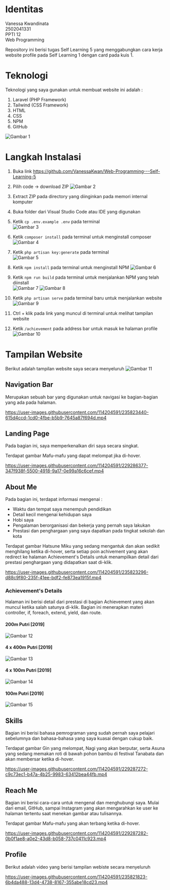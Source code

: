 # Identitas
Vanessa Kwandinata  
2502041331  
PPTI 12  
Web Programming 

Repository ini berisi tugas Self Learning 5 yang menggabungkan cara kerja website profile pada Self Learning 1 dengan card pada kuis 1. 

# Teknologi
Teknologi yang saya gunakan untuk membuat website ini adalah :  
1. Laravel (PHP Framework)  
2. Tailwind (CSS Framework)  
3. HTML  
4. CSS  
5. NPM  
6. GitHub  

![Gambar 1](https://github.com/VanessaKwan/Web-Programming---Self-Learning-5/blob/main/Web%20Documentation/Framework.png)

# Langkah Instalasi
1. Buka link https://github.com/VanessaKwan/Web-Programming---Self-Learning-5  
2. Pilih code -> download ZIP
![Gambar 2](https://github.com/VanessaKwan/Web-Programming---Self-Learning-5/blob/main/Web%20Documentation/Run%201.png)

3. Extract ZIP pada directory yang diinginkan pada memori internal komputer  
4. Buka folder dari Visual Studio Code atau IDE yang digunakan  
5. Ketik `cp .env.example .env` pada terminal  
![Gambar 3](https://github.com/VanessaKwan/Web-Programming---Self-Learning-5/blob/main/Web%20Documentation/Run%202.png)  

6. Ketik `composer install` pada terminal untuk menginstall composer  
![Gambar 4](https://github.com/VanessaKwan/Web-Programming---Self-Learning-5/blob/main/Web%20Documentation/Run%203.png)  

7. Ketik `php artisan key:generate` pada terminal  
![Gambar 5](https://github.com/VanessaKwan/Web-Programming---Self-Learning-5/blob/main/Web%20Documentation/Run%204.png)  

8. Ketik `npm install` pada terminal untuk menginstall NPM 
![Gambar 6](https://github.com/VanessaKwan/Web-Programming---Self-Learning-5/blob/main/Web%20Documentation/Run%205.png)  

9. Ketik `npm run build` pada terminal untuk menjalankan NPM yang telah diinstall  
![Gambar 7](https://github.com/VanessaKwan/Web-Programming---Self-Learning-5/blob/main/Web%20Documentation/Run%206.png) 
![Gambar 8](https://github.com/VanessaKwan/Web-Programming---Self-Learning-5/blob/main/Web%20Documentation/Run%205.5.png)  
 

10. Ketik `php artisan serve` pada terminal baru untuk menjalankan website
![Gambar 9](https://github.com/VanessaKwan/Web-Programming---Self-Learning-5/blob/main/Web%20Documentation/Run%207.png)  

11. Ctrl + klik pada link yang muncul di terminal untuk melihat tampilan website  
12. Ketik `/achievement` pada address bar untuk masuk ke halaman profile  
![Gambar 10](https://github.com/VanessaKwan/Web-Programming---Self-Learning-5/blob/main/Web%20Documentation/Run%208.png)  

# Tampilan Website
Berikut adalah tampilan website saya secara menyeluruh
![Gambar 11](https://github.com/VanessaKwan/Web-Programming---Self-Learning-5/blob/main/Web%20Documentation/Website%20image.png)

## Navigation Bar
Merupakan sebuah bar yang digunakan untuk navigasi ke bagian-bagian yang ada pada halaman.



https://user-images.githubusercontent.com/114204591/235823440-615d4ccd-1cd0-4fbe-b5b9-7645a87f694d.mp4



## Landing Page
Pada bagian ini, saya memperkenalkan diri saya secara singkat.

Terdapat gambar Mafu-mafu yang dapat melompat jika di-hover.

https://user-images.githubusercontent.com/114204591/229286377-347f938f-5500-4918-9a17-0e99a16c6cef.mp4


## About Me
Pada bagian ini, terdapat informasi mengenai :  
- Waktu dan tempat saya menempuh pendidikan
- Detail kecil mengenai kehidupan saya
- Hobi saya
- Pengalaman berorganisasi dan bekerja yang pernah saya lakukan
- Prestasi dan penghargaan yang saya dapatkan pada tingkat sekolah dan kota

Terdapat gambar Hatsune Miku yang sedang mengantuk dan akan sedikit menghilang ketika di-hover, serta setiap poin achivement yang akan redirect ke halaman Achievement's Details untuk menampilkan detail dari prestasi penghargaan yang didapatkan saat di-klik.  



https://user-images.githubusercontent.com/114204591/235823296-d88c9f80-235f-41ee-bdf2-fe873ea1915f.mp4



### Achievement's Details
Halaman ini berisi detail dari prestasi di bagian Achievement yang akan muncul ketika salah satunya di-klik. Bagian ini menerapkan materi controller, if, foreach, extend, yield, dan route.

#### 200m Putri [2019]
![Gambar 12](https://github.com/VanessaKwan/Web-Programming---Self-Learning-5/blob/main/Web%20Documentation/Achivement%20Details%201.png)

#### 4 x 400m Putri [2019]
![Gambar 13](https://github.com/VanessaKwan/Web-Programming---Self-Learning-5/blob/main/Web%20Documentation/Achivement%20Details%202.png)

#### 4 x 100m Putri [2019]
![Gambar 14](https://github.com/VanessaKwan/Web-Programming---Self-Learning-5/blob/main/Web%20Documentation/Achivement%20Details%203.png)

#### 100m Putri [2019]
![Gambar 15](https://github.com/VanessaKwan/Web-Programming---Self-Learning-5/blob/main/Web%20Documentation/Achivement%20Details%204.png)


## Skills
Bagian ini berisi bahasa pemrograman yang sudah pernah saya pelajari sebelumnya dan bahasa-bahasa yang saya kuasai dengan cukup baik.

Terdapat gambar Gin yang melompat, Nagi yang akan berputar, serta Asuna yang sedang memakan roti di bawah pohon bambu di festival Tanabata dan akan membersar ketika di-hover.  

https://user-images.githubusercontent.com/114204591/229287272-c9c73ec1-b47a-4b25-9983-63412bea44fb.mp4


## Reach Me
Bagian ini berisi cara-cara untuk mengenal dan menghubungi saya. Mulai dari email, GitHub, sampai Instagram yang akan mengarahkan ke user ke halaman tertentu saat menekan gambar atau tulisannya.

Terdapat gambar Mafu-mafu yang akan terbang ketika di-hover.   

https://user-images.githubusercontent.com/114204591/229287282-0b0f1ae8-a0e2-43d8-b058-737c0411c923.mp4

## Profile
Berikut adalah video yang berisi tampilan webiste secara menyeluruh


https://user-images.githubusercontent.com/114204591/235821823-6b4da488-13d4-4738-8167-355abe18cd23.mp4


